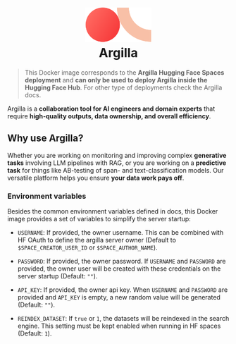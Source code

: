 <h1 align="center">
  <a href=""><img src="https://github.com/dvsrepo/imgs/raw/main/rg.svg" alt="Argilla" width="150"></a>
  <br>
  Argilla
  <br>
</h1>

> This Docker image corresponds to the **Argilla Hugging Face Spaces deployment** and **can only be used to deploy Argilla inside the Hugging Face Hub**. For other type of deployments check the Argilla docs.


Argilla is a **collaboration tool for AI engineers and domain experts** that require **high-quality outputs, data ownership, and overall efficiency**.

## Why use Argilla?

Whether you are working on monitoring and improving complex **generative tasks** involving LLM pipelines with RAG, or you are working on a **predictive task** for things like AB-testing of span- and text-classification models. Our versatile platform helps you ensure **your data work pays off**.

### Environment variables

Besides the common environment variables defined in docs, this Docker image provides a set of variables to simplify the server startup:

- `USERNAME`: If provided, the owner username. This can be combined with HF OAuth to define the argilla server owner (Default to `$SPACE_CREATOR_USER_ID` or `$SPACE_AUTHOR_NAME`).

- `PASSWORD`: If provided, the owner password. If `USERNAME` and `PASSWORD` are provided, the owner user will be created with these credentials on the server startup (Default: `""`).

- `API_KEY`: If provided, the owner api key. When `USERNAME` and `PASSWORD` are provided and `API_KEY` is empty, a new random value will be generated (Default: `""`).

- `REINDEX_DATASET`: If `true` or `1`, the datasets will be reindexed in the search engine. This setting must be kept enabled when running in HF spaces (Default: `1`).

